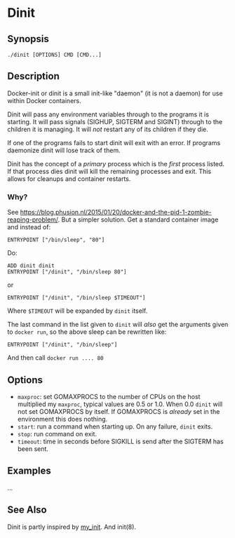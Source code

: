 # Dinit

## Synopsis

    ./dinit [OPTIONS] CMD [CMD...]

## Description

Docker-init or dinit is a small init-like "daemon" (it is not a daemon) for use within
Docker containers.

Dinit will pass any environment variables through to the programs it is
starting. It will pass signals (SIGHUP, SIGTERM and SIGINT) through to the
children it is managing. It will *not* restart any of its children if they die.

If one of the programs fails to start dinit will exit with an error. If programs
daemonize dinit will lose track of them.

Dinit has the concept of a *primary* process which is the *first* process
listed. If that process dies dinit will kill the remaining processes and
exit. This allows for cleanups and container restarts.

### Why?

See <https://blog.phusion.nl/2015/01/20/docker-and-the-pid-1-zombie-reaping-problem/>.
But a simpler solution. Get a standard container image and instead of:

    ENTRYPOINT ["/bin/sleep", "80"]

Do:

    ADD dinit dinit
    ENTRYPOINT ["/dinit", "/bin/sleep 80"]

or

    ENTRYPOINT ["/dinit", "/bin/sleep $TIMEOUT"]

Where `$TIMEOUT` will be expanded by `dinit` itself.

The last command in the list given to `dinit` will *also* get the arguments given
to `docker run`, so the above sleep can be rewritten like:

    ENTRYPOINT ["/dinit", "/bin/sleep"]

And then call `docker run .... 80`

## Options

* `maxproc`: set GOMAXPROCS to the number of CPUs on the host multiplied my `maxproc`, typical
  values are 0.5 or 1.0. When 0.0 `dinit` will not set GOMAXPROCS by itself. If GOMAXPROCS is
  *already* set in the environment this does nothing.
* `start`: run a command when starting up. On any failure, `dinit` exits.
* `stop`: run command on exit.
* `timeout`: time in seconds before SIGKILL is send after the SIGTERM has been sent.

## Examples

...

## See Also

Dinit is partly inspired by
[my_init](https://github.com/phusion/baseimage-docker/blob/master/image/bin/my_init). And init(8).
